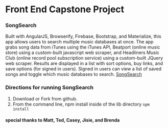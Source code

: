 # Front End Capstone Project

### SongSearch

Built with AngularJS, Browserify, Firebase, Bootstrap, and Materialize, this app allows users to search multiple music databases at once. The app grabs song data from iTunes using the iTunes API, Beatport (online music store) using a custom-built javascript web scraper, and Headliners Music Club (online record pool subscription service) using a custom-built JQuery web scraper. Results are displayed in a list with sort options, buy links, and save options (for signed in users). Signed in users can view a list of saved songs and toggle which music databases to search.
[SongSearch](https://songsearch-9506f.firebaseapp.com/)

### Directions for running SongSearch
1. Download or Fork from github.
2. From the command line, npm install inside of the lib directory
``` npm install ```
 

#### special thanks to Matt, Ted, Casey, Jisie, and Brenda
